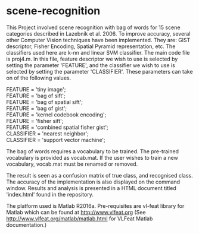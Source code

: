 # scene-recognition

This Project involved scene recognition with bag of words for 15 scene categories described in Lazebnik et al. 2006. To improve accuracy, several other Computer Vision techniques have been implemented. They are: GIST descriptor, Fisher Encoding, Spatial Pyramid representation, etc. The classifiers used here are k-nn and linear SVM classifier.
The main code file is proj4.m. In this file, feature descriptor we wish to use is selected by setting the parameter 'FEATURE', and the classifier we wish to use is selected by setting the parameter 'CLASSIFIER'. These parameters can take on of the following values.

FEATURE = 'tiny image';  
FEATURE = 'bag of sift';  
FEATURE = 'bag of spatial sift';  
FEATURE = 'bag of gist';  
FEATURE = 'kernel codebook encoding';  
FEATURE = 'fisher sift';  
FEATURE = 'combined spatial fisher gist';  
CLASSIFIER = 'nearest neighbor';  
CLASSIFIER = 'support vector machine';  

The bag of words requires a vocabulary to be trained. The pre-trained vocabulary is provided as vocab.mat. If the user wishes to train a new vocabulary, vocab.mat must be renamed or removed.

The result is seen as a confusion matrix of true class, and recognised class. The accuracy of the implementation is also displayed on the command window. Results and analysis is presented in a HTML document titled 'index.html' found in the repository.

The platform used is Matlab R2016a.
Pre-requisites are vl-feat library for Matlab which can be found at http://www.vlfeat.org
(See http://www.vlfeat.org/matlab/matlab.html for VLFeat Matlab documentation.) 

